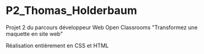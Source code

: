 # P2_Thomas_Holderbaum
Projet 2 du parcours développeur Web Open Classrooms "Transformez une maquette en site web"

Réalisation entièrement en CSS et HTML
